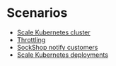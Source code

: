 # Scenarios
- [Scale Kubernetes cluster](scenarios/scale-kubernetes-cluster)
- [Throttling](scenarios/throttling)
- [SockShop notify customers](scenarios/sockshop-notify-customers)
- [Scale Kubernetes deployments](scenarios/k8s-scaling)
